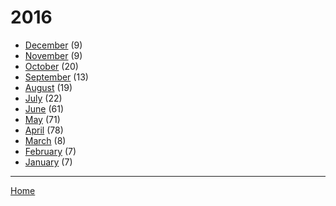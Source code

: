 # 2016

  * [December](./2016-12.md) (9)
  * [November](./2016-11.md) (9)
  * [October](./2016-10.md) (20)
  * [September](./2016-09.md) (13)
  * [August](./2016-08.md) (19)
  * [July](./2016-07.md) (22)
  * [June](./2016-06.md) (61)
  * [May](./2016-05.md) (71)
  * [April](./2016-04.md) (78)
  * [March](./2016-03.md) (8)
  * [February](./2016-02.md) (7)
  * [January](./2016-01.md) (7)

----

[Home](../)
